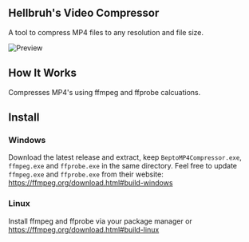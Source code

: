 ## Hellbruh's Video Compressor
A tool to compress MP4 files to any resolution and file size.

![Preview](https://github.com/hellbruh/Bepto-MP4-Compressor/raw/master/screenshot.png)

## How It Works
Compresses MP4's using ffmpeg and ffprobe calcuations.

## Install
### Windows

Download the latest release and extract, keep `BeptoMP4Compressor.exe`, `ffmpeg.exe` and `ffprobe.exe` in the same directory.
Feel free to update `ffmpeg.exe` and `ffprobe.exe` from their website: https://ffmpeg.org/download.html#build-windows

### Linux
Install ffmpeg and ffprobe via your package manager or https://ffmpeg.org/download.html#build-linux

